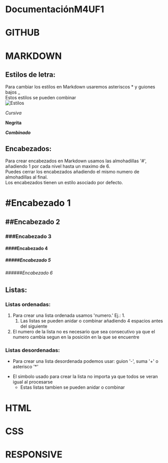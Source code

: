 # DocumentaciónM4UF1

# GITHUB

# MARKDOWN

## Estilos de letra:
Para cambiar los estilos en Markdown usaremos asteriscos * y guiones bajos _  
Estos estilos se pueden combinar  
![Estilos](img/estilos)

*Cursiva*

**Negrita**

***Combinado***

## Encabezados:
Para crear encabezados en Markdown usamos las almohadillas '#', añadiendo 1 por cada nivel hasta un maximo de 6.  
Puedes cerrar los encabezados añadiendo el mismo numero de almohadillas al final.  
Los encabezados tienen un estilo asociado por defecto.

 # #Encabezado 1
 ## ##Encabezado 2
 ### ###Encabezado 3
 #### ####Encabezado 4
 ##### #####Encabezado 5
 ###### ######Encabezado 6

## Listas:

### Listas ordenadas:
1. Para crear una lista ordenada usamos 'numero.' Ej.: 1.
    1. Las listas se pueden anidar o combinar añadiendo 4 espacios antes del siguiente
5. El numero de la lista no es necesario que sea consecutivo ya que el numero cambia segun en la posición en la que se encuentre

### Listas desordenadas:
- Para crear una lista desordenada podemos usar: guion '-', suma '+' o asterisco '*'
+ El simbolo usado para crear la lista no importa ya que todos se veran igual al procesarse
    * Estas listas tambien se pueden anidar o combinar

# HTML

# CSS

# RESPONSIVE
